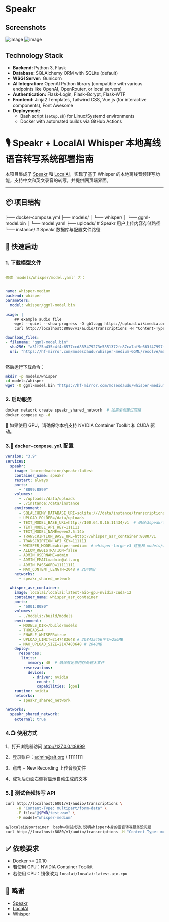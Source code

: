 # Speakr

## Screenshots
![image](https://raw.githubusercontent.com/murtaza-nasir/speakr/master/static/img/hero-shot.png)
![image](https://raw.githubusercontent.com/murtaza-nasir/speakr/master/static/img/multilingual-support.png)

## Technology Stack

* **Backend:** Python 3, Flask
* **Database:** SQLAlchemy ORM with SQLite (default)
* **WSGI Server:** Gunicorn
* **AI Integration:** OpenAI Python library (compatible with various endpoints like OpenAI, OpenRouter, or local servers)
* **Authentication:** Flask-Login, Flask-Bcrypt, Flask-WTF
* **Frontend:** Jinja2 Templates, Tailwind CSS, Vue.js (for interactive components), Font Awesome
* **Deployment:** 
  * Bash script (`setup.sh`) for Linux/Systemd environments
  * Docker with automated builds via GitHub Actions


# 🎙️ Speakr + LocalAI Whisper 本地离线语音转写系统部署指南

本项目集成了 [Speakr](https://github.com/murtaza-nasir/speakr) 和 [LocalAI](https://github.com/go-skynet/LocalAI)，实现了基于 Whisper 的本地离线音频转写功能，支持中文和英文录音的转写，并提供网页端界面。

---

## 📦 项目结构

 ├── docker-compose.yml
 ├── models/
 │      └── whisper/
 │               └── ggml-model.bin
 │               └── model.yaml
 ├── uploads/         # Speakr 用户上传内容存储路径
 └── instance/        # Speakr 数据库与配置文件路径

## 🚀 快速启动

### 1. 下载模型文件
```yaml

修改 `models/whisper/model.yaml` 为：


name: whisper-medium
backend: whisper
parameters:
  model: whisper/ggml-model.bin

usage: |
    ## example audio file
    wget --quiet --show-progress -O gb1.ogg https://upload.wikimedia.org/wikipedia/commons/1/1f/George_W_Bush_Columbia_FINAL.ogg
    curl http://localhost:8080/v1/audio/transcriptions -H "Content-Type: multipart/form-data" -F file="@$PWD/test.wav" -F model="whisper-medium"

download_files:
- filename: "ggml-model.bin"
  sha256: "a31f25a435c4f4c6577ccd883479273e5851372fc87ca7af9e663f47997f09ab"
  uri: "https://hf-mirror.com/mosesdaudu/whisper-medium-GGML/resolve/main/ggml-model.bin?download=true"
  
```
然后运行下载命令：

```bash
mkdir -p models/whisper
cd models/whisper
wget -O ggml-model.bin "https://hf-mirror.com/mosesdaudu/whisper-medium-GGML/resolve/main/ggml-model.bin?download=true"
```
### 2. 启动服务
```bash
docker network create speakr_shared_network  # 如果未创建过网络
docker compose up -d
```

🚨 如果使用 GPU，请确保你本机支持 NVIDIA Container Toolkit 和 CUDA 驱动。



### 3.🧾 `docker-compose.yml` 配置


```yaml
version: "3.9"
services:
  speakr:
    image: learnedmachine/speakr:latest
    container_name: speakr
    restart: always
    ports:
      - "8899:8899"
    volumes:
      - ./uploads:/data/uploads
      - ./instance:/data/instance
    environment:
      - SQLALCHEMY_DATABASE_URI=sqlite:////data/instance/transcriptions.db
      - UPLOAD_FOLDER=/data/uploads
      - TEXT_MODEL_BASE_URL=http://100.64.0.16:11434/v1  # 确保从speakr容器中能通过 curl http://100.64.0.16:11434/v1/models 获取到模型列表
      - TEXT_MODEL_API_KEY=111111
      - TEXT_MODEL_NAME=qwen2.5:14b
      - TRANSCRIPTION_BASE_URL=http://whisper_asr_container:8080/v1
      - TRANSCRIPTION_API_KEY=111111
      - WHISPER_MODEL=whisper-medium  # whisper-large-v3 这里和 models/whisper/model.yaml 文件中的name保持一致
      - ALLOW_REGISTRATION=false
      - ADMIN_USERNAME=admin
      - ADMIN_EMAIL=admin@alt.org
      - ADMIN_PASSWORD=11111111
      - MAX_CONTENT_LENGTH=2048 # 2048MB
    networks:
      - speakr_shared_network

  whisper_asr_container:
    image: localai/localai:latest-aio-gpu-nvidia-cuda-12
    container_name: whisper_asr_container
    ports:
      - "6001:8080"
    volumes:
      - ./models:/build/models
    environment:
      - MODELS_DIR=/build/models
      - THREADS=4
      - ENABLE_WHISPER=true
      - UPLOAD_LIMIT=2147483648 # 268435456字节=256MB
      - MAX_UPLOAD_SIZE=2147483648 # 2048MB
    deploy:
      resources:
       limits:
          memory: 4G  # 确保有足够内存处理大文件
        reservations:
          devices:
            - driver: nvidia
              count: 1
              capabilities: [gpu]
    runtime: nvidia
    networks:
      - speakr_shared_network

networks:
  speakr_shared_network:
    external: true
```

###  4.📺 使用方式
1、打开浏览器访问 http://127.0.0.1:8899

2、登录账户：admin@alt.org / 11111111

3、点击 + New Recording 上传音频文件

4、成功后页面右侧将显示自动生成的文本

###  5.🧪 测试音频转写 API
```bash
curl http://localhost:6001/v1/audio/transcriptions \
     -H "Content-Type: multipart/form-data" \
     -F file="@$PWD/test.wav" \
     -F model="whisper-medium"
```
```bash
在localai的portainer  bash中测试成功,说明whisper本身的语音转写服务没问题
curl http://localhost:8080/v1/audio/transcriptions -H "Content-Type: multipart/form-data" -F file="@$PWD/test.wav" -F model="whisper-medium"
```

## ✅ 依赖要求

- Docker >= 20.10
- 若使用 GPU：NVIDIA Container Toolkit
- 若使用 CPU：镜像改为 `localai/localai:latest-aio-cpu`

## 🙌 鸣谢

- [Speakr](https://github.com/murtaza-nasir/speakr)
- [LocalAI](https://github.com/go-skynet/LocalAI)
- [Whisper](https://github.com/openai/whisper)
